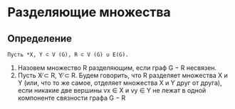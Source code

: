 # Разделяющие множества

## Определение
    Пусть *X, Y ⊂ V (G), R ⊂ V (G) ∪ E(G).
1) Назовем множество R разделяющим, если граф G − R несвязен.
2) Пусть X ̸⊂ R, Y ̸⊂ R. Будем говорить, что R разделяет множества X и Y (или, что то же самое, отделяет множества X и Y друг от
друга), если никакие две вершины vx ∈ X и vy ∈ Y не лежат в одной
компоненте связности графа G − R
